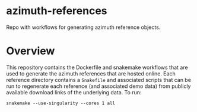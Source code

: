# azimuth-references

Repo with workflows for generating azimuth reference objects. 

# Overview

This repository contains the Dockerfile and snakemake workflows that are used to generate the azimuth references that are hosted online. Each reference directory contains a `Snakefile` and associated scripts that can be run to regenerate each reference (and associated demo data) from publicly available download links of the underlying data. To run: 

```
snakemake --use-singularity --cores 1 all
```

